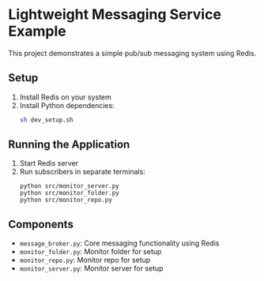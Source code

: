 # Lightweight Messaging Service Example

This project demonstrates a simple pub/sub messaging system using Redis.

## Setup

1. Install Redis on your system
2. Install Python dependencies:
   ```bash
   sh dev_setup.sh
   ```

## Running the Application

1. Start Redis server
2. Run subscribers in separate terminals:
   ```
   python src/monitor_server.py
   python src/monitor_folder.py
   python src/monitor_repo.py
   ```

## Components

- `message_broker.py`: Core messaging functionality using Redis
- `monitor_folder.py`: Monitor folder for setup
- `monitor_repo.py`: Monitor repo for setup
- `monitor_server.py`: Monitor server for setup
